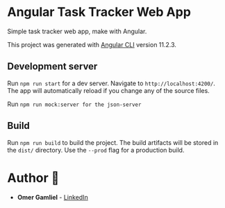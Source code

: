 # Angular Task Tracker Web App

Simple task tracker web app, make with Angular.

This project was generated with [Angular CLI](https://github.com/angular/angular-cli) version 11.2.3.

## Development server

Run `npm run start` for a dev server. Navigate to `http://localhost:4200/`. The app will automatically reload if you
change any of the source files.

Run `npm run mock:server for the json-server`

## Build

Run `npm run build` to build the project. The build artifacts will be stored in the `dist/` directory. Use the `--prod`
flag for a production build.

# Author 🙋

- **Omer Gamliel** - [LinkedIn](https://www.linkedin.com/in/omer-gamliel-6a813a188/)
